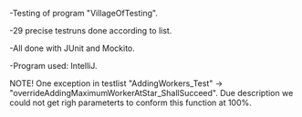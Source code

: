 -Testing of program "VillageOfTesting".

-29 precise testruns done according to list.

-All done with JUnit and Mockito. 

-Program used: IntelliJ.

NOTE! One exception in testlist "AddingWorkers_Test" -> "overrideAddingMaximumWorkerAtStar_ShallSucceed". Due description we could not get righ parameterts to conform this function at 100%.
